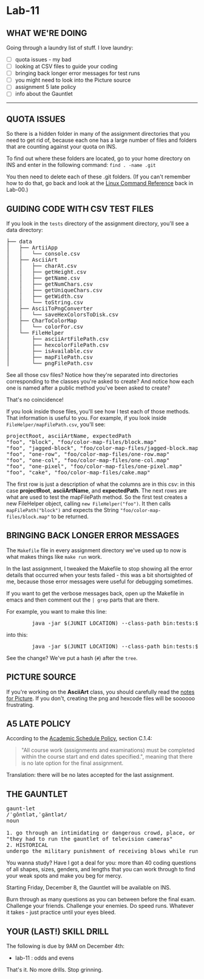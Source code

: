 # Lab-11

## WHAT WE'RE DOING

Going through a laundry list of stuff.
I love laundry:

- [ ] quota issues - my bad
- [ ] looking at CSV files to guide your coding
- [ ] bringing back longer error messages for test runs
- [ ] you might need to look into the Picture source
- [ ] assignment 5 late policy
- [ ] info about the Gauntlet

---

## QUOTA ISSUES

So there is a hidden folder in many of the assignment directories that you need to get rid of, because each one has a large number of files and folders that are counting against your quota on INS.

To find out where these folders are located, go to your home directory on INS and enter in the following command: `find . -name .git`

You then need to delete each of these .git folders. (If you can't remember how to do that, go back and look at the [Linux Command Reference](https://bit.ly/mru-1501-linux-ref) back in Lab-00.)

## GUIDING CODE WITH CSV TEST FILES

If you look in the `tests` directory of the assignment directory, you'll see a data directory:
<pre>
├── data
│   ├── ArtiiApp
│   │   └── console.csv
│   ├── AsciiArt
│   │   ├── charAt.csv
│   │   ├── getHeight.csv
│   │   ├── getName.csv
│   │   ├── getNumChars.csv
│   │   ├── getUniqueChars.csv
│   │   ├── getWidth.csv
│   │   └── toString.csv
│   ├── AsciiToPngConverter
│   │   └── saveHexColorsToDisk.csv
│   ├── CharToColorMap
│   │   └── colorFor.csv
│   └── FileHelper
│       ├── asciiArtFilePath.csv
│       ├── hexcolorFilePath.csv
│       ├── isAvailable.csv
│       ├── mapFilePath.csv
│       └── pngFilePath.csv
</pre>

See all those csv files? Notice how they're separated into directories corresponding to the classes you're asked to create? And notice how each one is named after a public method you've been asked to create?

That's no coincidence!

If you look inside those files, you'll see how I test each of those methods. That information is useful to you. For example, if you look inside `FileHelper/mapFilePath.csv`, you'll see:

<pre>
projectRoot, asciiArtName, expectedPath
"foo", "block", "foo/color-map-files/block.map"
"foo", "jagged-block", "foo/color-map-files/jagged-block.map"
"foo", "one-row", "foo/color-map-files/one-row.map"
"foo", "one-col", "foo/color-map-files/one-col.map"
"foo", "one-pixel", "foo/color-map-files/one-pixel.map"
"foo", "cake", "foo/color-map-files/cake.map"
</pre>

The first row is just a description of what the columns are in this csv: in this case **projectRoot**, **asciiArtName**, and **expectedPath**. The next rows are what are used to test the mapFilePath method. So the first test creates a new FileHelper object, calling `new FileHelper("foo")`. It then calls `mapFilePath("block")` and expects the String `"foo/color-map-files/block.map"` to be returned.

## BRINGING BACK LONGER ERROR MESSAGES

The `Makefile` file in every assignment directory we've used up to now is what makes things like `make run` work.

In the last assignment, I tweaked the Makefile to stop showing all the error details that occurred when your tests failed - this was a bit shortsighted of me, because those error messages were useful for debugging sometimes.

If you want to get the verbose messages back, open up the Makefile in emacs and then comment out the `| grep` parts that are there.

For example, you want to make this line:

<pre>
        java -jar $(JUNIT_LOCATION) --class-path bin:tests:$(ASSERTJ_LOCATION) --scan-class-path --details tree | grep "│"
</pre>

into this:

<pre>
        java -jar $(JUNIT_LOCATION) --class-path bin:tests:$(ASSERTJ_LOCATION) --scan-class-path --details tree # | grep "│"
</pre>

See the change? We've put a hash (`#`) after the `tree`.

## PICTURE SOURCE

If you're working on the **AsciiArt** class, you should carefully read the [notes for Picture](https://github.com/MRU-CSIS-1501/201804.asg.05.documentation/blob/master/notes.for.Picture.java.md). If you don't, creating the png and hexcode files will be soooooo frustrating.

## A5 LATE POLICY

According to the [Academic Schedule Policy](https://drive.google.com/file/d/0B2rB1ncpgWxvblczZFV3WVJrWm8/view), section C.1.4:
> "All course work (assignments and examinations) must be completed within the
course start and end dates specified.", meaning that there is no late option for the final assignment.

Translation: there will be no lates accepted for the last assignment.

## THE GAUNTLET

<pre>
gaunt·let
/ˈɡôntlət,ˈɡäntlət/
noun

1. go through an intimidating or dangerous crowd, place, or experience in order to reach a goal.
"they had to run the gauntlet of television cameras"
2. HISTORICAL
undergo the military punishment of receiving blows while running between two rows of men with sticks.
</pre>

You wanna study? Have I got a deal for you: more than 40 coding questions of all shapes, sizes, genders, and lengths that you can work through to find your weak spots and make you beg for mercy.

Starting Friday, December 8, the Gauntlet will be available on INS. 

Burn through as many questions as you can between before the final exam. Challenge your friends. Challenge your enemies. Do speed runs. Whatever it takes - just practice until your eyes bleed.

## YOUR (LAST!) SKILL DRILL

The following is due by 9AM on December 4th:

- lab-11 : odds and evens

That's it. No more drills. Stop grinning.

